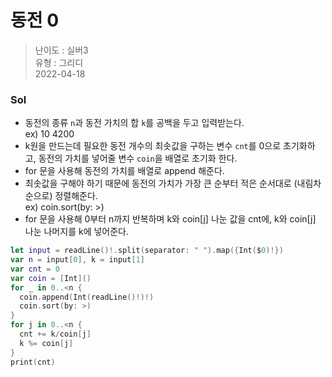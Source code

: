 # 동전 0
> 난이도 : 실버3   
> 유형 : 그리디  
> 2022-04-18

### Sol
- 동전의 종류 `n`과 동전 가치의 합 `k`를 공백을 두고 입력받는다.  
  ex) 10 4200
- k원을 만드는데 필요한 동전 개수의 최솟값을 구하는 변수 `cnt`를 0으로 초기화하고, 동전의 가치를 넣어줄 변수 `coin`을 배열로 초기화 한다.
- for 문을 사용해 동전의 가치를 배열로 append 해준다.
- 최솟값을 구해야 하기 때문에 동전의 가치가 가장 큰 순부터 적은 순서대로 (내림차순으로) 정렬해준다.  
  ex) coin.sort(by: >)
- for 문을 사용해 0부터 n까지 반복하며 k와 coin[j] 나눈 값을 cnt에, k와 coin[j] 나눈 나머지를 k에 넣어준다.
      
```Swift
let input = readLine()!.split(separator: " ").map({Int($0)!})
var n = input[0], k = input[1]
var cnt = 0
var coin = [Int]()
for _ in 0..<n {
  coin.append(Int(readLine()!)!)
  coin.sort(by: >)
}
for j in 0..<n {
  cnt += k/coin[j]
  k %= coin[j]
}
print(cnt)
```
